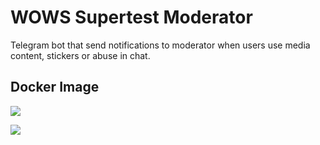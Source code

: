 # WOWS Supertest Moderator

Telegram bot that send notifications to moderator when users use media content, stickers or abuse in chat. 

## Docker Image

[![](https://images.microbadger.com/badges/image/nonamenix/wows_supertest_moderator.svg)](https://microbadger.com/images/nonamenix/wows_supertest_moderator "Get your own image badge on microbadger.com")

[![](https://images.microbadger.com/badges/version/nonamenix/wows_supertest_moderator.svg)](https://microbadger.com/images/nonamenix/wows_supertest_moderator "Get your own version badge on microbadger.com")